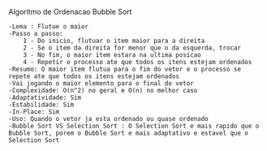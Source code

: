 Algoritmo de Ordenacao Bubble Sort

    -Lema : Flutue o maior
    -Passo a passo:
        1 - Do inicio, flutuar o item maior para a direita
        2 - Se o item da direita for menor que o da esquerda, trocar
        3 - No fim, o maior item estara na ultima posicao
        4 - Repetir o processo ate que todos os itens estejam ordenados
    -Resumo: O maior item flutua para o fim do vetor e o processo se repete ate que todos os itens estejam ordenados
    -Vai jogando o maior elemento para o final do vetor
    -Complexidade: O(n^2) no geral e O(n) no melhor caso
    -Adaptatividade: Sim
    -Estabilidade: Sim
    -In-Place: Sim
    -Uso: Quando o vetor ja esta ordenado ou quase ordenado
    -Bubble Sort VS Selection Sort : O Selection Sort e mais rapido que o Bubble Sort, porem o Bubble Sort e mais adaptativo e estavel que o Selection Sort